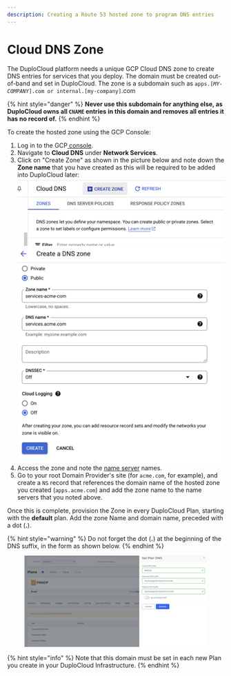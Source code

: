 ```yaml
---
description: Creating a Route 53 hosted zone to program DNS entries
---
```


# Cloud DNS Zone

The DuploCloud platform needs a unique GCP Cloud DNS zone to create DNS entries for services that you deploy. The domain must be created out-of-band and set in DuploCloud. The zone is a subdomain such as `apps.[`_`MY-COMPANY`_`].com or internal.[my-company]`.com&#x20;

{% hint style="danger" %}
**Never use this subdomain for anything else, as DuploCloud owns all `CNAME` entries in this domain and removes all entries it has no record of.**
{% endhint %}

To create the hosted zone using the GCP Console:

1. Log in to the GCP[ console](https://aws.amazon.com/console/).
2. Navigate to **Cloud DNS** under **Network Services**.&#x20;
3. Click on "Create Zone" as shown in the picture below and note down the **Zone name** that you have created as this will be required to be added into DuploCloud later: \
   ![](../../.gitbook/assets/image.png)![](<../../.gitbook/assets/image (1).png>)
4. Access the zone and note the [name server](https://docs.aws.amazon.com/Route53/latest/APIReference/API\_domains\_Nameserver.html) names.
5. Go to your root Domain Provider's site (for `acme.com`, for example), and create a `NS` record that references the domain name of the hosted zone you created (`apps.acme.com`) and add the zone name to the name servers that you noted above.

Once this is complete, provision the Zone in every DuploCloud Plan, starting with the **default** plan. Add the zone Name and domain name, preceded with a dot (**.**).

{% hint style="warning" %}
Do not forget the dot (**.**) at the beginning of the DNS suffix, in the form as shown below.
{% endhint %}

<div align="left">

<figure><img src="../../.gitbook/assets/image (314).png" alt=""><figcaption></figcaption></figure>

</div>

{% hint style="info" %}
Note that this domain must be set in each new Plan you create in your DuploCloud Infrastructure.
{% endhint %}

